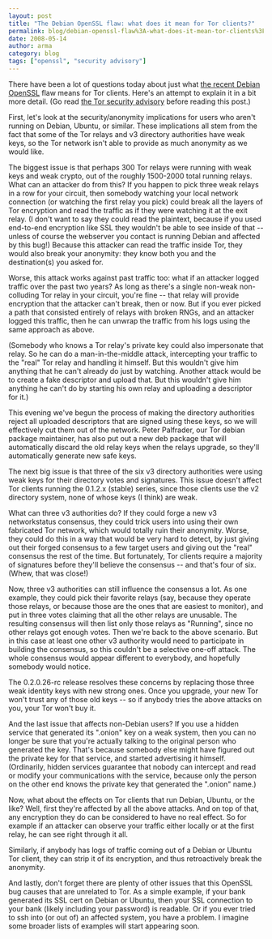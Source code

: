 ```yaml
---
layout: post
title: "The Debian OpenSSL flaw: what does it mean for Tor clients?"
permalink: blog/debian-openssl-flaw%3A-what-does-it-mean-tor-clients%3F
date: 2008-05-14
author: arma
category: blog
tags: ["openssl", "security advisory"]
---
```


There have been a lot of questions today about just what [the
recent Debian OpenSSL](http://lists.debian.org/debian-security-announce/2008/msg00152.html) flaw means for Tor clients. Here's an attempt to
explain it in a bit more detail. (Go read [the Tor security advisory](http://archives.seul.org/or/announce/May-2008/msg00000.html) before
reading this post.)

First, let's look at the security/anonymity implications for users who
aren't running on Debian, Ubuntu, or similar. These implications all
stem from the fact that some of the Tor relays and v3 directory authorities
have weak keys, so the Tor network isn't able to provide as much anonymity
as we would like.

The biggest issue is that perhaps 300 Tor relays were running with
weak keys and weak crypto, out of the roughly 1500-2000 total running
relays. What can an attacker do from this? If you happen to pick three
weak relays in a row for your circuit, then somebody watching your local
network connection (or watching the first relay you pick) could break all
the layers of Tor encryption and read the traffic as if they were watching
it at the exit relay. (I don't want to say they could read the plaintext,
because if you used end-to-end encryption like SSL they wouldn't be able
to see inside of that -- unless of course the webserver you contact is
running Debian and affected by this bug!) Because this attacker can read
the traffic inside Tor, they would also break your anonymity: they know
both you and the destination(s) you asked for.

Worse, this attack works against past traffic too: what if an attacker
logged traffic over the past two years? As long as there's a single
non-weak non-colluding Tor relay in your circuit, you're fine -- that
relay will provide encryption that the attacker can't break, then or
now. But if you ever picked a path that consisted entirely of relays
with broken RNGs, and an attacker logged this traffic, then he can unwrap
the traffic from his logs using the same approach as above.

(Somebody who knows a Tor relay's private key could also impersonate that
relay. So he can do a man-in-the-middle attack, intercepting your traffic
to the "real" Tor relay and handling it himself. But this wouldn't give
him anything that he can't already do just by watching. Another attack would
be to create a fake descriptor and upload that. But this wouldn't give him
anything he can't do by starting his own relay and uploading a descriptor for it.)

This evening we've begun the process of making the directory authorities
reject all uploaded descriptors that are signed using these keys, so
we will effectively cut them out of the network. Peter Palfrader, our
Tor debian package maintainer, has also put out a new deb package that
will automatically discard the old relay keys when the relays upgrade,
so they'll automatically generate new safe keys.

The next big issue is that three of the six v3 directory authorities
were using weak keys for their directory votes and signatures. This
issue doesn't affect Tor clients running the 0.1.2.x (stable) series,
since those clients use the v2 directory system, none of whose keys
(I think) are weak.

What can three v3 authorities do? If they could forge a new v3
networkstatus consensus, they could trick users into using their own
fabricated Tor network, which would totally ruin their anonymity. Worse,
they could do this in a way that would be very hard to detect, by just
giving out their forged consensus to a few target users and giving out
the "real" consensus the rest of the time. But fortunately, Tor clients
require a majority of signatures before they'll believe the consensus --
and that's four of six. (Whew, that was close!)

Now, three v3 authorities can still influence the consensus a lot. As
one example, they could pick their favorite relays (say, because they
operate those relays, or because those are the ones that are easiest to
monitor), and put in three votes claiming that all the other relays are
unusable. The resulting consensus will then list only those relays as
"Running", since no other relays got enough votes. Then we're back to
the above scenario. But in this case at least one other v3 authority
would need to participate in building the consensus, so this couldn't be
a selective one-off attack. The whole consensus would appear different
to everybody, and hopefully somebody would notice.

The 0.2.0.26-rc release resolves these concerns by replacing those
three weak identity keys with new strong ones. Once you upgrade, your
new Tor won't trust any of those old keys -- so if anybody tries the
above attacks on you, your Tor won't buy it.

And the last issue that affects non-Debian users? If you use a hidden
service that generated its ".onion" key on a weak system, then you can
no longer be sure that you're actually talking to the original person
who generated the key. That's because somebody else might have figured
out the private key for that service, and started advertising it himself.
(Ordinarily, hidden services guarantee that nobody can intercept and read
or modify your communications with the service, because only the person
on the other end knows the private key that generated the ".onion" name.)

Now, what about the effects on Tor clients that run Debian, Ubuntu,
or the like? Well, first they're affected by all the above attacks. And
on top of that, any encryption they do can be considered to have no real
effect. So for example if an attacker can observe your traffic either
locally or at the first relay, he can see right through it all.

Similarly, if anybody has logs of traffic coming out of a Debian or Ubuntu
Tor client, they can strip it of its encryption, and thus retroactively
break the anonymity.

And lastly, don't forget there are plenty of other issues that this
OpenSSL bug causes that are unrelated to Tor. As a simple example, if your
bank generated its SSL cert on Debian or Ubuntu, then your SSL connection
to your bank (likely including your password) is readable. Or if you ever
tried to ssh into (or out of) an affected system, you have a problem. I
imagine some broader lists of examples will start appearing soon.

